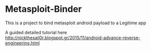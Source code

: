 # Metasploit-Binder
This is a project to bind metasploit android payload to a Legitime app

A guided detailed tutorial here http://nickthesail0r.blogspot.gr/2015/11/android-advance-reverse-engineering.html
